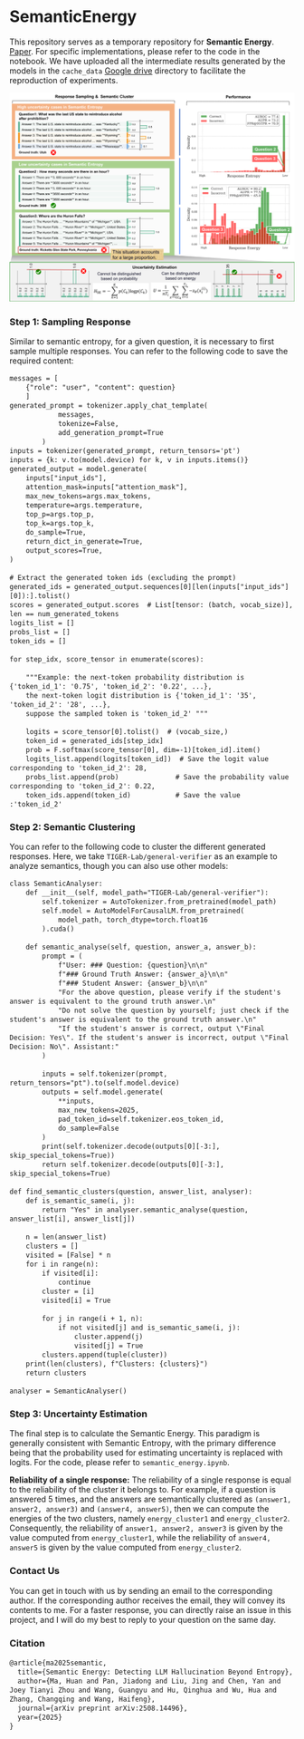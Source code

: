 # SemanticEnergy

This repository serves as a temporary repository for **Semantic Energy**. [Paper](https://arxiv.org/abs/2508.14496). For specific implementations, please refer to the code in the notebook. We have uploaded all the intermediate results generated by the models in the `cache_data` [Google drive](https://drive.google.com/file/d/16ykjWpLV1bY82IRFpvMhzHyKIq9Me02J/view?usp=sharing) directory to facilitate the reproduction of experiments.

![Framework](semanticenergy.png)


### Step 1: Sampling Response

Similar to semantic entropy, for a given question, it is necessary to first sample multiple responses. You can refer to the following code to save the required content:

```
messages = [
    {"role": "user", "content": question}
    ]
generated_prompt = tokenizer.apply_chat_template(
            messages,
            tokenize=False,
            add_generation_prompt=True
        ) 
inputs = tokenizer(generated_prompt, return_tensors='pt')
inputs = {k: v.to(model.device) for k, v in inputs.items()}
generated_output = model.generate(
    inputs["input_ids"],
    attention_mask=inputs["attention_mask"],
    max_new_tokens=args.max_tokens,
    temperature=args.temperature,
    top_p=args.top_p,
    top_k=args.top_k,
    do_sample=True,
    return_dict_in_generate=True,
    output_scores=True,
)

# Extract the generated token ids (excluding the prompt)
generated_ids = generated_output.sequences[0][len(inputs["input_ids"][0]):].tolist()
scores = generated_output.scores  # List[tensor: (batch, vocab_size)], len == num_generated_tokens
logits_list = []
probs_list = []
token_ids = []

for step_idx, score_tensor in enumerate(scores):

    """Example: the next-token probability distribution is {'token_id_1': '0.75', 'token_id_2': '0.22', ...},
    the next-token logit distribution is {'token_id_1': '35', 'token_id_2': '28', ...},
    suppose the sampled token is 'token_id_2' """

    logits = score_tensor[0].tolist()  # (vocab_size,)
    token_id = generated_ids[step_idx]
    prob = F.softmax(score_tensor[0], dim=-1)[token_id].item()
    logits_list.append(logits[token_id])  # Save the logit value corresponding to 'token_id_2': 28,
    probs_list.append(prob)              # Save the probability value corresponding to 'token_id_2': 0.22,
    token_ids.append(token_id)           # Save the value :'token_id_2'

```
### Step 2: Semantic Clustering

You can refer to the following code to cluster the different generated responses. Here, we take ```TIGER-Lab/general-verifier``` as an example to analyze semantics, though you can also use other models:

```
class SemanticAnalyser:
    def __init__(self, model_path="TIGER-Lab/general-verifier"):
        self.tokenizer = AutoTokenizer.from_pretrained(model_path)
        self.model = AutoModelForCausalLM.from_pretrained(
            model_path, torch_dtype=torch.float16
        ).cuda()

    def semantic_analyse(self, question, answer_a, answer_b):
        prompt = (
            f"User: ### Question: {question}\n\n"
            f"### Ground Truth Answer: {answer_a}\n\n"
            f"### Student Answer: {answer_b}\n\n"
            "For the above question, please verify if the student's answer is equivalent to the ground truth answer.\n"
            "Do not solve the question by yourself; just check if the student's answer is equivalent to the ground truth answer.\n"
            "If the student's answer is correct, output \"Final Decision: Yes\". If the student's answer is incorrect, output \"Final Decision: No\". Assistant:"
        )

        inputs = self.tokenizer(prompt, return_tensors="pt").to(self.model.device)
        outputs = self.model.generate(
            **inputs,
            max_new_tokens=2025,
            pad_token_id=self.tokenizer.eos_token_id,
            do_sample=False
        )
        print(self.tokenizer.decode(outputs[0][-3:], skip_special_tokens=True))
        return self.tokenizer.decode(outputs[0][-3:], skip_special_tokens=True)

def find_semantic_clusters(question, answer_list, analyser):
    def is_semantic_same(i, j):
        return "Yes" in analyser.semantic_analyse(question, answer_list[i], answer_list[j])
    
    n = len(answer_list)
    clusters = []
    visited = [False] * n
    for i in range(n):
        if visited[i]:
            continue
        cluster = [i]
        visited[i] = True
        
        for j in range(i + 1, n):
            if not visited[j] and is_semantic_same(i, j):
                cluster.append(j)
                visited[j] = True
        clusters.append(tuple(cluster))
    print(len(clusters), f"Clusters: {clusters}")
    return clusters

analyser = SemanticAnalyser()

```

### Step 3: Uncertainty Estimation
The final step is to calculate the Semantic Energy. This paradigm is generally consistent with Semantic Entropy, with the primary difference being that the probability used for estimating uncertainty is replaced with logits. For the code, please refer to ```semantic_energy.ipynb```.

**Reliability of a single response:**
The reliability of a single response is equal to the reliability of the cluster it belongs to. For example, if a question is answered 5 times, and the answers are semantically clustered as ```(answer1, answer2, answer3)``` and ```(answer4, answer5)```, then we can compute the energies of the two clusters, namely ```energy_cluster1``` and ```energy_cluster2```. Consequently, the reliability of ```answer1, answer2, answer3``` is given by the value computed from ```energy_cluster1```, while the reliability of ```answer4, answer5``` is given by the value computed from ```energy_cluster2```.


### Contact Us
You can get in touch with us by sending an email to the corresponding author. If the corresponding author receives the email, they will convey its contents to me. For a faster response, you can directly raise an issue in this project, and I will do my best to reply to your question on the same day.


### Citation

```
@article{ma2025semantic,
  title={Semantic Energy: Detecting LLM Hallucination Beyond Entropy},
  author={Ma, Huan and Pan, Jiadong and Liu, Jing and Chen, Yan and Joey Tianyi Zhou and Wang, Guangyu and Hu, Qinghua and Wu, Hua and Zhang, Changqing and Wang, Haifeng},
  journal={arXiv preprint arXiv:2508.14496},
  year={2025}
}
```
